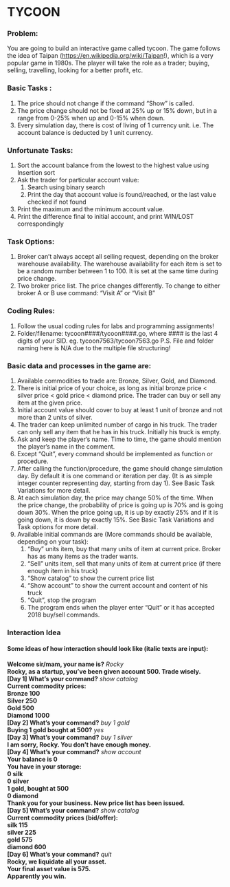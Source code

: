 # TYCOON

### Problem:
You are going to build an interactive game called tycoon. The game follows the idea of Taipan (https://en.wikipedia.org/wiki/Taipan!), which is a very popular game in 1980s. The player will take the role as a trader; buying, selling, travelling, looking for a better profit, etc.

### Basic Tasks :
1. The price should not change if the command “Show” is called.
1. The price change should not be fixed at 25% up or 15% down, but in a range from 0-25% when up and 0-15% when down.
1. Every simulation day, there is cost of living of 1 currency unit. i.e. The account balance is deducted by 1 unit currency.

### Unfortunate Tasks:
1. Sort the account balance from the lowest to the highest value using Insertion sort
1. Ask the trader for particular account value:
	1. Search using binary search
	1. Print the day that account value is found/reached, or the last value checked if not found
1. Print the maximum and the minimum account value.
1. Print the difference final to initial account, and print WIN/LOST correspondingly

### Task Options:
1. Broker can’t always accept all selling request, depending on the broker warehouse availability. The warehouse availability for each item is set to be a random number between 1 to 100. It is set at the same time during price change.
1. Two broker price list. The price changes differently. To change to either broker A or B use command: “Visit A” or “Visit B”

### Coding Rules:
1. Follow the usual coding rules for labs and programming assignments!
1. Folder/filename: tycoon####/tycoon####.go, where #### is the last 4 digits of your SID. eg. tycoon7563/tycoon7563.go
P.S. File and folder naming here is N/A due to the multiple file structuring!

### Basic data and processes in the game are:
1. Available commodities to trade are: Bronze, Silver, Gold, and Diamond.
1. There is initial price of your choice, as long as initial bronze price < silver price < gold price < diamond price. The trader can buy or sell any item at the given price.
1. Initial account value should cover to buy at least 1 unit of bronze and not more than 2 units of silver.
1. The trader can keep unlimited number of cargo in his truck. The trader can only sell any item that he has in his truck. Initially his truck is empty.
1. Ask and keep the player’s name. Time to time, the game should mention the player’s name in the comment.
1. Except “Quit”, every command should be implemented as function or procedure.
1. After calling the function/procedure, the game should change simulation day. By default it is one command or iteration per day. (It is as simple integer counter representing day, starting from day 1). See Basic Task Variations for more detail.
1. At each simulation day, the price may change 50% of the time. When the price change, the probability of price is going up is 70% and is going down 30%. When the price going up, it is up by exactly 25% and if it is going down, it is down by exactly 15%. See Basic Task Variations and Task options for more detail.
1. Available initial commands are (More commands should be available, depending on your task):
	1. “Buy” units item, buy that many units of item at current price. Broker has as many items as the trader wants. 
	1. “Sell” units item, sell that many units of item at current price (if there enough item in his truck)
	1. “Show catalog” to show the current price list
	1. “Show account” to show the current account and content of his truck
	1. “Quit”, stop the program
	1. The program ends when the player enter “Quit” or it has accepted 2018 buy/sell commands.

### Interaction Idea

#### Some ideas of how interaction should look like (italic texts are input):

**Welcome sir/mam, your name is?** _Rocky_
<br>
**Rocky, as a startup, you’ve been given account 500. Trade wisely.**
<br>
**[Day 1] What’s your command?** _show catalog_
<br>
**Current commodity prices:**
<br>
**Bronze 100**
<br>
**Silver 250**
<br>
**Gold 500**
<br>
**Diamond 1000**
<br>
**[Day 2] What’s your command?** _buy 1 gold_
<br>
**Buying 1 gold bought at 500?** _yes_
<br>
**[Day 3] What’s your command?** _buy 1 silver_
<br>
**I am sorry, Rocky. You don’t have enough money.**
<br>
**[Day 4] What’s your command?** _show account_
<br>
**Your balance is 0**
<br>
**You have in your storage:**
<br>
**0 silk**
<br>
**0 silver**
<br>
**1 gold, bought at 500**
<br>
**0 diamond**
<br>
**Thank you for your business. New price list has been issued.**
<br>
**[Day 5] What’s your command?** _show catalog_
<br>
**Current commodity prices (bid/offer):**
<br>
**silk 115**
<br>
**silver 225**
<br>
**gold 575**
<br>
**diamond 600**
<br>
**[Day 6] What’s your command?** _quit_
<br>
**Rocky, we liquidate all your asset.**
<br>
**Your final asset value is 575.**
<br>
**Apparently you win.**
<br>
